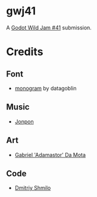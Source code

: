 # gwj41 #

A [Godot Wild Jam #41](https://itch.io/jam/godot-wild-jam-41) submission.

# Credits #

## Font ##

- [monogram](https://datagoblin.itch.io/monogram) by datagoblin

## Music ##

- [Jonpon](https://music.jonherbst.dev/)

## Art ##

- [Gabriel 'Adamastor' Da Mota](https://twitter.com/gabriel_damota)

## Code ##

- [Dmitriy Shmilo](https://dmitriy-shmilo.itch.io/)
